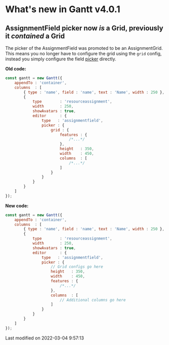 # What's new in Gantt v4.0.1

## AssignmentField picker now *is* a Grid, previously it *contained* a Grid

The picker of the AssignmentField was promoted to be an AssignmentGrid. This means you no longer have to configure the
grid using the `grid` config, instead you simply configure the field 
[picker](#Gantt/widget/AssignmentField#config-picker) directly.

**Old code:**

```javascript
const gantt = new Gantt({
    appendTo : 'container',
    columns  : [
        { type : 'name', field : 'name', text : 'Name', width : 250 },
        {
            type        : 'resourceassignment',
            width       : 250,
            showAvatars : true,
            editor      : {
                type   : 'assignmentfield',
                picker : {
                    grid : {
                        features : {
                            /*...*/
                        },
                        height   : 350,
                        width    : 450,
                        columns  : [
                            /*...*/
                        ]
                    }
                }
            }
        }
    ]
});
```

**New code:**

```javascript
const gantt = new Gantt({
    appendTo : 'container',
    columns  : [
        { type : 'name', field : 'name', text : 'Name', width : 250 },
        {
            type        : 'resourceassignment',
            width       : 250,
            showAvatars : true,
            editor      : {
                type   : 'assignmentfield',
                picker : {
                    // Grid configs go here
                    height   : 350,
                    width    : 450,
                    features : {
                        /*...*/
                    },
                    columns  : [
                        // Additional columns go here
                    ]
                }
            }
        }
    ]
});
```


<p class="last-modified">Last modified on 2022-03-04 9:57:13</p>